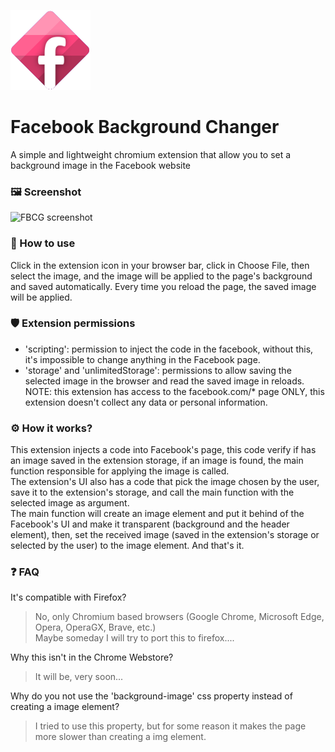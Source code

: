 ![FBCG icon](/icon128.png)
# Facebook Background Changer
A simple and lightweight chromium extension that allow you to set a background image in the Facebook website

### 🖼️ Screenshot

![FBCG screenshot](/screenshot.png)

### 🤔 How to use

Click in the extension icon in your browser bar, click in Choose File, then select the image, and the image will be applied to the page's background and saved automatically.
Every time you reload the page, the saved image will be applied.

### 🛡️ Extension permissions

- 'scripting': permission to inject the code in the facebook, without this, it's impossible to change anything in the Facebook page.
- 'storage' and 'unlimitedStorage': permissions to allow saving the selected image in the browser and read the saved image in reloads.
NOTE: this extension has access to the facebook.com/* page ONLY, this extension doesn't collect any data or personal information.

### ⚙️ How it works?

This extension injects a code into Facebook's page, this code verify if has an image saved in the extension storage, if an image is found, the main function responsible for applying the image is called.  
The extension's UI also has a code that pick the image chosen by the user, save it to the extension's storage, and call the main function with the selected image as argument.  
The main function will create an image element and put it behind of the Facebook's UI and make it transparent (background and the header element), then, set the received image (saved in the extension's storage or selected by the user) to the image element.
And that's it.
### ❓ FAQ
It's compatible with Firefox?
> No, only Chromium based browsers (Google Chrome, Microsoft Edge, Opera, OperaGX, Brave, etc.)  
> Maybe someday I will try to port this to firefox....

Why this isn't in the Chrome Webstore?
> It will be, very soon...
> 
Why do you not use the 'background-image' css property instead of creating a image element?
> I tried to use this property, but for some reason it makes the page more slower than creating a img element.

